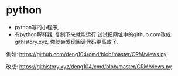 # python
- python写的小程序,
- 有python解释器, 复制下来就能运行
试试把网址中的github.com改成githistory.xyz, 你就会发现阅读代码更高效了.

例如: https://github.com/deng104/cmd/blob/master/CRM/views.py 

改成: https://githistory.xyz/deng104/cmd/blob/master/CRM/views.py

